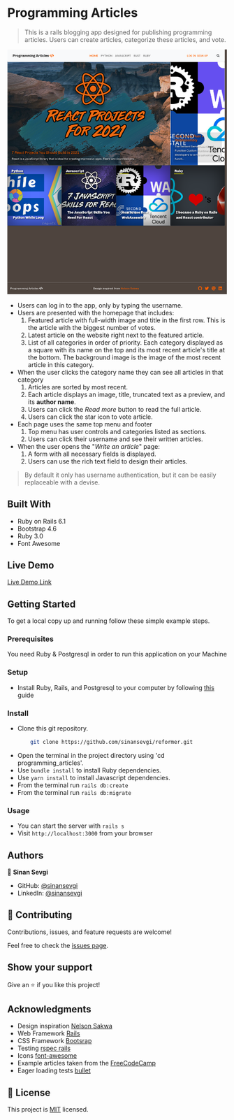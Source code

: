 # Programming Articles

> This is a rails blogging app designed for publishing programming articles. 
> Users can create articles, categorize these articles, and vote.


![screenshot](./screenshot.png)

- Users can log in to the app, only by typing the username.
- Users are presented with the homepage that includes:
    1. Featured article with full-width image and title in the first row. 
       This is the article with the biggest number of votes.
    2. Latest article on the website right next to the featured article.
    3. List of all categories in order of priority. Each category displayed as a square with its name on the top and its most recent article's title at the bottom. The background image is the image of the most recent article in this category.
- When the user clicks the category name they can see all articles in that category
    1. Articles are sorted by most recent.
    2. Each article displays an image, title, truncated text as a preview, and its **author name**.
    3. Users can click the *Read more* button to read the full article.
    4. Users can click the star icon to vote article.
- Each page uses the same top menu and footer
    1. Top menu has user controls and categories listed as sections.
    2. Users can click their username and see their written articles. 
- When the user opens the "*Write an article*" page:
    1. A form with all necessary fields is displayed.
    2. Users can use the rich text field to design their articles.
    
> By default it only has username authentication, but it can be easily replaceable with a devise.

## Built With

- Ruby on Rails 6.1
- Bootstrap 4.6
- Ruby 3.0
- Font Awesome

## Live Demo

[Live Demo Link](https://ror-articles.herokuapp.com/)


## Getting Started

To get a local copy up and running follow these simple example steps.

### Prerequisites
You need Ruby & Postgresql in order to run this application on your Machine

### Setup
- Install Ruby, Rails, and Postgresql to your computer by following [this](https://gorails.com/setup/) guide
### Install
- Clone this git repository.
   ```sh
       git clone https://github.com/sinansevgi/reformer.git
   ```
- Open the terminal in the project directory using 'cd programming_articles'.
- Use `bundle install` to install Ruby dependencies.
- Use `yarn install` to install Javascript dependencies.
- From the terminal run `rails db:create`
- From the terminal run `rails db:migrate`
### Usage
- You can start the server with `rails s`
- Visit `http://localhost:3000` from your browser


## Authors

👤 **Sinan Sevgi**

- GitHub: [@sinansevgi](https://github.com/sinansevgi)
- LinkedIn: [@sinansevgi](https://www.linkedin.com/in/sinan-s-52559437/)

## 🤝 Contributing

Contributions, issues, and feature requests are welcome!

Feel free to check the [issues page](issues/).

## Show your support

Give an ⭐️ if you like this project!

## Acknowledgments
* Design inspiration [Nelson Sakwa](https://www.behance.net/sakwadesignstudio)
* Web Framework [Rails](https://rubyonrails.org/)
* CSS Framework [Bootsrap](https://getbootstrap.com/)
* Testing [rspec rails](https://github.com/rspec/rspec-rails)
* Icons [font-awesome](https://github.com/FortAwesome/font-awesome)
* Example articles taken from the [FreeCodeCamp](https://www.freecodecamp.org/)
* Eager loading tests [bullet](https://github.com/flyerhzm/bullet)

## 📝 License

This project is [MIT](https://opensource.org/licenses/MIT) licensed.
